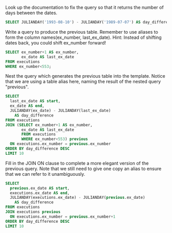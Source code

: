 Look up the documentation to fix the query so that it returns the number of days between the dates.
```SQL
SELECT JULIANDAY('1993-08-10') - JULIANDAY('1989-07-07') AS day_difference
```

Write a query to produce the previous table.
Remember to use aliases to form the column names(ex_number, last_ex_date). Hint: Instead of shifting dates back, you could shift ex_number forward!
```SQL
SELECT ex_number+1 AS ex_number, 
       ex_date AS last_ex_date 
FROM executions
WHERE ex_number<553;
```

Nest the query which generates the previous table into the template.
Notice that we are using a table alias here, naming the result of the nested query "previous".
```SQL
SELECT
  last_ex_date AS start,
  ex_date AS end,
  JULIANDAY(ex_date) - JULIANDAY(last_ex_date)
    AS day_difference
FROM executions
JOIN (SELECT ex_number+1 AS ex_number, 
	   ex_date AS last_ex_date 
	   FROM executions
	   WHERE ex_number<553) previous
  ON executions.ex_number = previous.ex_number
ORDER BY day_difference DESC
LIMIT 10
```

Fill in the JOIN ON clause to complete a more elegant version of the previous query.
Note that we still need to give one copy an alias to ensure that we can refer to it unambiguously.
```SQL
SELECT
  previous.ex_date AS start,
  executions.ex_date AS end,
  JULIANDAY(executions.ex_date) - JULIANDAY(previous.ex_date)
    AS day_difference
FROM executions
JOIN executions previous
  ON executions.ex_number = previous.ex_number+1
ORDER BY day_difference DESC
LIMIT 10
```
